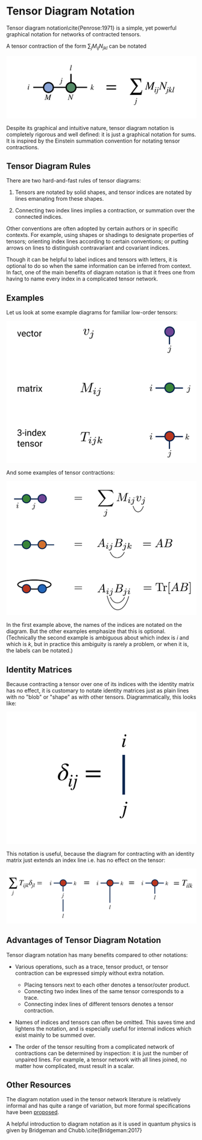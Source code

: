 # Tensor Diagram Notation

Tensor diagram notation\cite{Penrose:1971} is a simple, yet powerful
graphical notation for networks of contracted tensors.

A tensor contraction of the form $\sum_j M_{ij} N_{jkl}$ can be notated 

![medium](generic_diagram.png)

Despite its graphical and intuitive nature, tensor diagram notation
is completely rigorous and well defined: it is just a graphical
notation for sums. It is inspired by
the Einstein summation convention for notating tensor contractions.

## Tensor Diagram Rules

There are two hard-and-fast rules of tensor diagrams:

1. Tensors are notated by solid shapes, and tensor indices
   are notated by lines emanating from these shapes.

2. Connecting two index lines implies a contraction, or summation
   over the connected indices.

Other conventions are often adopted by certain
authors or in specific contexts. For example, using shapes or 
shadings to designate properties of tensors;
orienting index lines according to certain conventions;
or putting arrows on lines to distinguish
contravariant and covariant indices.

Though it can be helpful to label indices and tensors
with letters, it is optional to do so when the same information
can be inferred from context. In fact, one of the main
benefits of diagram notation is that it frees one
from having to name every index in a complicated 
tensor network.


## Examples

Let us look at some example diagrams for familiar low-order tensors:

![medium](tensor_diagrams.png)

And some examples of tensor contractions:

![medium](sample_contractions.png)

In the first example above, the names of the indices are
notated on the diagram. But the other examples emphasize that this
is optional. (Technically the second example is ambiguous about
which index is $i$ and which is $k$, but in practice this ambiguity
is rarely a problem, or when it is, the labels can be notated.)

## Identity Matrices

Because contracting a tensor over one of its indices with the
identity matrix has no effect, it is customary to notate 
identity matrices just as plain lines with no "blob" or "shape"
as with other tensors. Diagrammatically, this looks like:

![small](identity_diagram.png)

This notation is useful, because the diagram for contracting with
an identity matrix just extends an index line i.e. has no effect
on the tensor:

![large](identity_contraction.png)

## Advantages of Tensor Diagram Notation

Tensor diagram notation has many benefits compared to other notations:

- Various operations, such as a trace, tensor product, or tensor contraction
  can be expressed simply without extra notation.

  * Placing tensors next to each other denotes a tensor/outer product.
  * Connecting two index lines of the same tensor corresponds to a trace.
  * Connecting index lines of different tensors denotes a tensor contraction.

- Names of indices and tensors can often be omitted. This saves
  time and lightens the notation, and is 
  especially useful for internal indices which exist 
  mainly to be summed over.

- The order of the tensor resulting from a complicated network of 
  contractions can be determined by inspection: it is just the number of
  unpaired lines. For example, a tensor network with all lines joined, no
  matter how complicated, must result in a scalar.

## Other Resources

The diagram notation used in the tensor network literature is relatively 
informal and has quite a range of variation, but more formal
specifications have been [proposed](https://en.wikipedia.org/wiki/Penrose_graphical_notation).

A helpful introduction to diagram notation as it is used in quantum physics is
given by Bridgeman and Chubb.\cite{Bridgeman:2017}

<!-- TODO:
* Give pictorial examples of operations from math/stats tensor literature 
  drawn as tensor diagrams:
  - n-mode product $\times_n$ (contraction of a matrix with one of the indices)
  - matricization (just grouping indices)
  - tracing index pairs
  
-->

